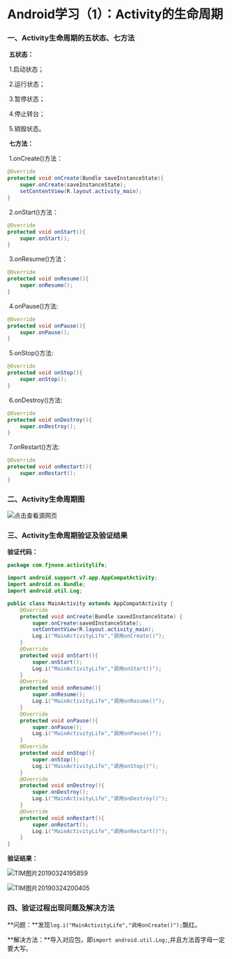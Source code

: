 # Android学习（1）：Activity的生命周期

### 一、Activity生命周期的五状态、七方法

​	**五状态：**

​			1.启动状态；

​			2.运行状态；

​			3.暂停状态；

​			4.停止转台；

​			5.销毁状态。



​	**七方法：**

​			1.onCreate()方法：

```java
@Override
protected void onCreate(Bundle saveInstanceState){
	super.onCreate(saveInstanceState);
    setContentView(R.layout.activity_main);
}
```

​			2.onStart()方法：

```java
@Override
protected void onStart(){
    super.onStart();
}
```

​			3.onResume()方法：

```java
@Override
protected void onResume(){
    super.onResume();
}
```

​			4.onPause()方法:

```java
@Override
protected void onPause(){
    super.onPause();
}
```

​			5.onStop()方法:

```java
@Override
protected void onStop(){
    super.onStop();
}
```

​			6.onDestroy()方法:

```java
@Override
protected void onDestroy(){
    super.onDestroy();
}
```

​			7.onRestart()方法:

```java
@Override
protected void onRestart(){
    super.onRestart();
}
```



### 二、Activity生命周期图

![点击查看源网页](https://timgsa.baidu.com/timg?image&quality=80&size=b9999_10000&sec=1553436913370&di=af9617545decb7bc650fc8258de58695&imgtype=0&src=http%3A%2F%2Fs13.sinaimg.cn%2Fmw690%2Fb639be08gd5ba3f540eac%26690)



### 三、Activity生命周期验证及验证结果

**验证代码：**

~~~java
package com.fjnuse.activitylife;

import android.support.v7.app.AppCompatActivity;
import android.os.Bundle;
import android.util.Log;

public class MainActivity extends AppCompatActivity {
    @Override
    protected void onCreate(Bundle savedInstanceState) {
        super.onCreate(savedInstanceState);
        setContentView(R.layout.activity_main);
        Log.i("MainActivityLife","调用onCreate()");
    }
    @Override
    protected void onStart(){
        super.onStart();
        Log.i("MainActivityLife","调用onStart()");
    }
    @Override
    protected void onResume(){
        super.onResume();
        Log.i("MainActivityLife","调用onResume()");
    }
    @Override
    protected void onPause(){
        super.onPause();
        Log.i("MainActivityLife","调用onPause()");
    }
    @Override
    protected void onStop(){
        super.onStop();
        Log.i("MainActivityLife","调用onStop()");
    }
    @Override
    protected void onDestroy(){
        super.onDestroy();
        Log.i("MainActivityLife","调用onDestroy()");
    }
    @Override
    protected void onRestart(){
        super.onRestart();
        Log.i("MainActivityLife","调用onRestart()");
    }
}
~~~



**验证结果：**

![TIM图片20190324195859](C:\Users\王道长\Pictures\ActivityLife1.png)

![TIM图片20190324200405](C:\Users\王道长\Pictures\ActivityLife2.png)



### 四、验证过程出现问题及解决方法

**问题：**发现```log.i("MainActivityLife","调用onCreate()");```飘红。

**解决方法：**导入对应包，即```import android.util.Log;```,并且方法首字母一定要大写。